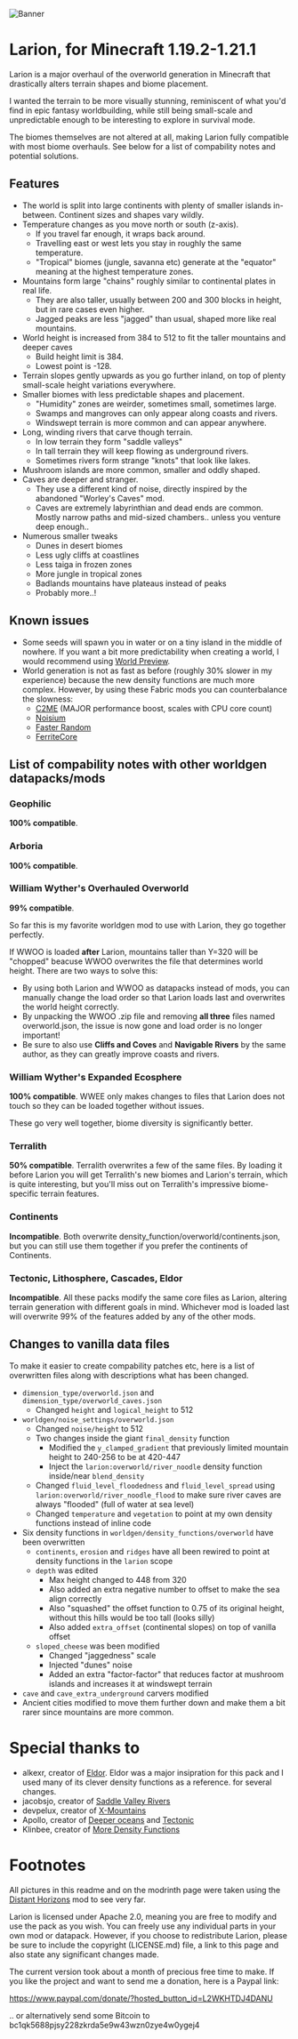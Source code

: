 ![Banner](images/banner.jpg)

# Larion, for Minecraft 1.19.2-1.21.1

Larion is a major overhaul of the overworld generation in Minecraft that
drastically alters terrain shapes and biome placement.

I wanted the terrain to be more visually stunning, reminiscent of what you'd
find in epic fantasy worldbuilding, while still being small-scale and unpredictable
enough to be interesting to explore in survival mode.

The biomes themselves are not altered at all, making Larion fully compatible
with most biome overhauls. See below for a list of compability notes
and potential solutions.

## Features

- The world is split into large continents with plenty of smaller islands in-between. Continent sizes and
shapes vary wildly.
- Temperature changes as you move north or south (z-axis).
    - If you travel far enough, it wraps back around.
    - Travelling east or west lets you stay in roughly the same temperature.
    - "Tropical" biomes (jungle, savanna etc) generate at the "equator" meaning
    at the highest temperature zones.
- Mountains form large "chains" roughly similar to continental plates in real life.
    - They are also taller, usually between 200 and 300 blocks in height, but in rare cases even higher.
    - Jagged peaks are less "jagged" than usual, shaped more like real mountains.
- World height is increased from 384 to 512 to fit the taller mountains and deeper caves
    - Build height limit is 384.
    - Lowest point is -128.
- Terrain slopes gently upwards as you go further
inland, on top of plenty small-scale height variations everywhere.
- Smaller biomes with less predictable shapes and placement.
    - "Humidity" zones are weirder, sometimes small, sometimes large.
    - Swamps and mangroves can only appear along coasts and rivers.
    - Windswept terrain is more common and can appear anywhere.
- Long, winding rivers that carve though terrain.
    - In low terrain they form "saddle valleys"
    - In tall terrain they will keep flowing as underground rivers.
    - Sometimes rivers form strange "knots" that look like lakes.
- Mushroom islands are more common, smaller and oddly shaped.
- Caves are deeper and stranger.
    - They use a different kind of noise, directly inspired by the abandoned
    "Worley's Caves" mod.
    - Caves are extremely labyrinthian and dead ends are common. Mostly narrow
    paths and mid-sized chambers.. unless you venture deep enough..
- Numerous smaller tweaks
    - Dunes in desert biomes
    - Less ugly cliffs at coastlines
    - Less taiga in frozen zones
    - More jungle in tropical zones
    - Badlands mountains have plateaus instead of peaks
    - Probably more..!

## Known issues

- Some seeds will spawn you in water or on a tiny island in the middle of
nowhere. If you want a bit more predictability when creating a world, I would
recommend using [World Preview](https://modrinth.com/mod/world-preview).
- World generation is not as fast as before (roughly 30% slower in my
experience) because the new density functions are much more
complex. However, by using these Fabric mods you can counterbalance the slowness:
    - [C2ME](https://modrinth.com/mod/c2me-fabric) (MAJOR performance boost, scales with CPU core count)
    - [Noisium](https://modrinth.com/mod/noisium)
    - [Faster Random](https://modrinth.com/mod/faster-random)
    - [FerriteCore](https://modrinth.com/mod/ferrite-core)

## List of compability notes with other worldgen datapacks/mods

### Geophilic

**100% compatible**.

### Arboria

**100% compatible**.

### William Wyther's Overhauled Overworld

**99% compatible**.

So far this is my favorite worldgen mod to use with Larion, they go together
perfectly.

If WWOO is loaded **after** Larion, mountains taller than Y=320 will be
"chopped" beacuse WWOO overwrites the file that determines world height. There
are two ways to solve this:

- By using both Larion and WWOO as datapacks instead of mods, you can manually
change the load order so that Larion loads last and overwrites the world height
correctly.
- By unpacking the WWOO .zip file and removing **all three** files named
overworld.json, the issue is now gone and load order is no longer important!
- Be sure to also use **Cliffs and Coves** and **Navigable Rivers** by the same
  author, as they can greatly improve coasts and rivers.

### William Wyther's Expanded Ecosphere

**100% compatible**. WWEE only makes changes to files that Larion
does not touch so they can be loaded together without issues.

These go very well together, biome diversity is significantly better.

### Terralith

**50% compatible**. Terralith overwrites a few of the same files. By loading it
before Larion you will get Terralith's new biomes and Larion's terrain, which is
quite interesting, but you'll miss out on Terralith's impressive biome-specific
terrain features.

### Continents

**Incompatible**. Both overwrite density_function/overworld/continents.json, but
you can still use them together if you prefer the continents of Continents.

### Tectonic, Lithosphere, Cascades, Eldor

**Incompatible**. All these packs modify the same core files as Larion, altering
terrain generation with different goals in mind. Whichever mod is loaded last
will overwrite 99% of the features added by any of the other mods.

## Changes to vanilla data files

To make it easier to create compability patches etc, here is a list of
overwritten files along with descriptions what has been changed.

- `dimension_type/overworld.json` and `dimension_type/overworld_caves.json`
    - Changed `height` and `logical_height` to 512
- `worldgen/noise_settings/overworld.json`
    - Changed `noise/height` to 512
    - Two changes inside the giant `final_density` function
        - Modified the `y_clamped_gradient` that previously limited mountain height
          to 240-256 to be at 420-447
        - Inject the `larion:overworld/river_noodle` density function inside/near `blend_density`
    - Changed `fluid_level_floodedness` and `fluid_level_spread` using `larion:overworld/river_noodle_flood` to make sure river caves are always "flooded" (full of water at sea level)
    - Changed `temperature` and `vegetation` to point at my own density
    functions instead of inline code
- Six density functions in `worldgen/density_functions/overworld` have been overwritten
    - `continents`, `erosion` and `ridges` have all been rewired to point at
    density functions in the `larion` scope
    - `depth` was edited
        - Max height changed to 448 from 320
        - Also added an extra negative number to offset to make the sea align correctly
        - Also "squashed" the offset function to 0.75 of its original height,
        without this hills would be too tall (looks silly)
        - Also added `extra_offset` (continental slopes) on top of vanilla offset
    - `sloped_cheese` was been modified
        - Changed "jaggedness" scale
        - Injected "dunes" noise
        - Added an extra "factor-factor" that reduces factor at mushroom islands and increases it at windswept terrain 
- `cave` and `cave_extra_underground` carvers modified
- Ancient cities modified to move them further down and make them a bit rarer
since mountains are more common.

# Special thanks to

- alkexr, creator of
[Eldor](https://www.planetminecraft.com/data-pack/eldor/). Eldor was a major
insipration for this pack and I used many of its clever density functions as a reference.
for several changes.
- jacobsjo, creator of [Saddle Valley Rivers](https://www.planetminecraft.com/data-pack/saddle-valley-rivers-canyons-and-underground-rivers-1-18-2-only/)
- devpelux, creator of [X-Mountains](https://modrinth.com/datapack/xmountains)
- Apollo, creator of [Deeper oceans](https://modrinth.com/datapack/deeper-oceans) and [Tectonic](https://modrinth.com/datapack/tectonic)
- Klinbee, creator of [More Density Functions](https://modrinth.com/mod/more-density-functions)

# Footnotes

All pictures in this readme and on the modrinth page were taken using the
[Distant Horizons](https://modrinth.com/mod/distanthorizons) mod to see very far.

Larion is licensed under Apache 2.0, meaning you are free to modify and use the
pack as you wish. You can freely use any individual parts in your own
mod or datapack. However, if you choose to redistribute Larion, please be sure to
include the copyright (LICENSE.md) file, a link to this page and also state any
significant changes made.

The current version took about a month of precious free time to make.
If you like the project and want to send me a donation, here is a Paypal link:

https://www.paypal.com/donate/?hosted_button_id=L2WKHTDJ4DANU

.. or alternatively send some Bitcoin to bc1qk5688pjsy228zkrda5e9w43wzn0zye4w0ygej4

